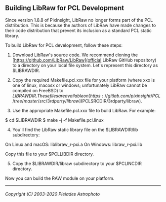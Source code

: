 Building LibRaw for PCL Development
-----------------------------------

Since version 1.8.8 of PixInsight, LibRaw no longer forms part of the PCL distribution. This is because the authors of LibRaw have made changes to their code distribution that prevent its inclusion as a standard PCL static library.

To build LibRaw for PCL development, follow these steps:

1. Download LibRaw's source code. We recommend cloning the [https://github.com/LibRaw/LibRaw](official LibRaw GitHub repository) to a directory on your local file system. Let's represent this directory as $LIBRAWDIR.

2. Copy the required Makefile.pcl.xxx file for your platform (where xxx is one of linux, macosx or windows; unfortunately LibRaw cannot be compiled on FreeBSD) to $LIBRAWDIR. These files are available on [https://gitlab.com/pixinsight/PCL/tree/master/src/3rdparty/libraw]($PCLSRCDIR/3rdparty/libraw).

3. Use the appropriate Makefile.pcl.xxx file to build LibRaw. For example:

$ cd $LIBRAWDIR
$ make -j -f Makefile.pcl.linux

4. You'll find the LibRaw static library file on the $LIBRAWDIR/lib subdirectory:

On Linux and macOS: liblibraw_r-pxi.a
On Windows: libraw_r-pxi.lib

Copy this file to your $PCLLIBDIR directory.

5. Copy the $LIBRAWDIR/libraw subdirectory to your $PCLINCDIR directory.

Now you can build the RAW module on your platform.

******
###### Copyright (C) 2003-2020 Pleiades Astrophoto
